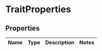 

# TraitProperties


## Properties

| Name | Type | Description | Notes |
|------------ | ------------- | ------------- | -------------|



